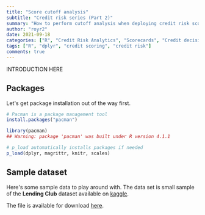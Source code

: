 ```yaml
---
title: "Score cutoff analysis"
subtitle: "Credit risk series (Part 2)"
summary: "How to perform cutoff analysis when deploying credit risk scorecards"
author: "royr2"
date: 2021-09-18
categories: ["R", "Credit Risk Analytics", "Scorecards", "Credit decisioning"]
tags: ["R", "dplyr", "credit scoring", "credit risk"]  
comments: true
---
```




INTRODUCTION HERE

## Packages
Let's get package installation out of the way first.


```r
# Pacman is a package management tool 
install.packages("pacman")
```


```r
library(pacman)
## Warning: package 'pacman' was built under R version 4.1.1

# p_load automatically installs packages if needed
p_load(dplyr, magrittr, knitr, scales)
```

## Sample dataset

Here's some sample data to play around with. The data set is small sample of the **Lending Club** dataset available on [kaggle](https://www.kaggle.com/wordsforthewise/lending-club).

The file is available for download [here](https://github.com/royr2/blog/blob/main/download/credit_sample.csv).


